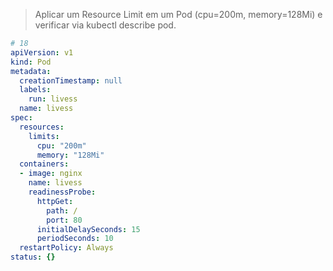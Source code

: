 > Aplicar um Resource Limit em um Pod (cpu=200m, memory=128Mi) e verificar via kubectl describe pod.
```yaml
# 18
apiVersion: v1
kind: Pod
metadata:
  creationTimestamp: null
  labels:
    run: livess
  name: livess
spec:
  resources:
    limits:
      cpu: "200m"
      memory: "128Mi"
  containers:
  - image: nginx
    name: livess
    readinessProbe:
      httpGet:
        path: /
        port: 80
      initialDelaySeconds: 15
      periodSeconds: 10
  restartPolicy: Always
status: {}
```